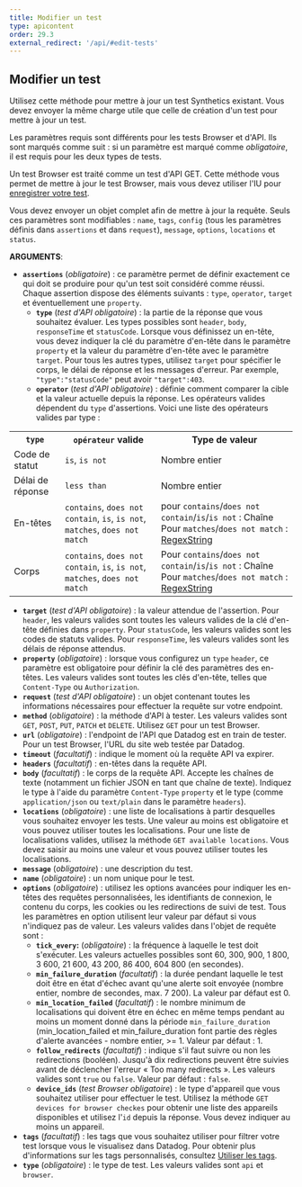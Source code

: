 ```yaml
---
title: Modifier un test
type: apicontent
order: 29.3
external_redirect: '/api/#edit-tests'
---
```

## Modifier un test

Utilisez cette méthode pour mettre à jour un test Synthetics existant. Vous devez envoyer la même charge utile que celle de création d'un test pour mettre à jour un test.

Les paramètres requis sont différents pour les tests Browser et d'API. Ils sont marqués comme suit : si un paramètre est marqué comme _obligatoire_, il est requis pour les deux types de tests.

Un test Browser est traité comme un test d'API GET. Cette méthode vous permet de mettre à jour le test Browser, mais vous devez utiliser l'IU pour [enregistrer votre test][1].

Vous devez envoyer un objet complet afin de mettre à jour la requête. Seuls ces paramètres sont modifiables : `name`, `tags`, `config` (tous les paramètres définis dans `assertions` et dans `request`), `message`, `options`, `locations` et `status`.

**ARGUMENTS**:

*   **`assertions`** (_obligatoire_) : ce paramètre permet de définir exactement ce qui doit se produire pour qu'un test soit considéré comme réussi. Chaque assertion dispose des éléments suivants : `type`, `operator`, `target` et éventuellement une `property`.
    *   **`type`** (_test d'API obligatoire_) : la partie de la réponse que vous souhaitez évaluer. Les types possibles sont `header`, `body`, `responseTime` et `statusCode`. Lorsque vous définissez un en-tête, vous devez indiquer la clé du paramètre d'en-tête dans le paramètre `property` et la valeur du paramètre d'en-tête avec le paramètre `target`. Pour tous les autres types, utilisez `target` pour spécifier le corps, le délai de réponse et les messages d'erreur. Par exemple, `"type":"statusCode"` peut avoir `"target":403`.
    *   **`operator`** (_test d'API obligatoire_) : définie comment comparer la cible et la valeur actuelle depuis la réponse. Les opérateurs valides dépendent du `type` d'assertions. Voici une liste des opérateurs valides par type :

<table>
 <tr>
    <th><code>type</code></th>
    <th><code>opérateur</code> valide</th>
    <th>Type de valeur</th>
  </tr>
  <tr>
    <td>Code de statut</td>
    <td><code>is</code>, <code>is not</code></td>
    <td>Nombre entier</td>
  </tr>
  <tr>
    <td>Délai de réponse</td>
    <td><code>less than</code></td>
    <td>Nombre entier</td>
  </tr>
  <tr>
    <td>En-têtes</td>
    <td><code>contains</code>, <code>does not contain</code>, <code>is</code>, <code>is not</code>, <code>matches</code>, <code>does not match</code></td>
    <td>pour <code>contains</code>/<code>does not contain</code>/<code>is</code>/<code>is not</code> : Chaîne Pour <code>matches</code>/<code>does not match</code> : <a href="https://docs.datadoghq.com/tagging/using_tags">RegexString</a></td>
  </tr>
  <tr>
    <td>Corps</td>
    <td><code>contains</code>, <code>does not contain</code>, <code>is</code>, <code>is not</code>, <code>matches</code>, <code>does not match</code></td>
    <td>Pour <code>contains</code>/<code>does not contain</code>/<code>is</code>/<code>is not</code> : Chaîne Pour <code>matches</code>/<code>does not match</code> : <a href="https://docs.datadoghq.com/tagging/using_tags">RegexString</a></td>
  </tr>
</table>

   *   **`target`** (_test d'API obligatoire_) : la valeur attendue de l'assertion. Pour `header`, les valeurs valides sont toutes les valeurs valides de la clé d'en-tête définies dans `property`. Pour `statusCode`, les valeurs valides sont les codes de statuts valides. Pour `responseTime`, les valeurs valides sont les délais de réponse attendus.
   *   **`property`** (_obligatoire_) : lorsque vous configurez un `type` `header`, ce paramètre est obligatoire pour définir la clé des paramètres des en-têtes. Les valeurs valides sont toutes les clés d'en-tête, telles que `Content-Type` ou `Authorization`.
*   **`request`** (_test d'API obligatoire_) : un objet contenant toutes les informations nécessaires pour effectuer la requête sur votre endpoint.
   *   **`method`** (_obligatoire_) : la méthode d'API à tester. Les valeurs valides sont `GET`, `POST`, `PUT`, `PATCH` et `DELETE`. Utilisez `GET` pour un test Browser.
   *   **`url`** (_obligatoire_) : l'endpoint de l'API que Datadog est en train de tester. Pour un test Browser, l'URL du site web testée par Datadog.
   *   **`timeout`** (_facultatif_) : indique le moment où la requête API va expirer.
   *   **`headers`** (_facultatif_) : en-têtes dans la requête API.
   *   **`body`** (_facultatif_) : le corps de la requête API. Accepte les chaînes de texte (notamment un fichier JSON en tant que chaîne de texte). Indiquez le type à l'aide du paramètre `Content-Type` `property` et le type (comme `application/json` ou `text/plain` dans le paramètre `headers`).
*   **`locations`** (_obligatoire_) : une liste de localisations à partir desquelles vous souhaitez envoyer les tests. Une valeur au moins est obligatoire et vous pouvez utiliser toutes les localisations. Pour une liste de localisations valides, utilisez la méthode `GET available locations`. Vous devez saisir au moins une valeur et vous pouvez utiliser toutes les localisations.
*   **`message`** (_obligatoire_) : une description du test.
*   **`name`** (_obligatoire_) : un nom unique pour le test.
*   **`options`** (_obligatoire_) : utilisez les options avancées pour indiquer les en-têtes des requêtes personnalisées, les identifiants de connexion, le contenu du corps, les cookies ou les redirections de suivi de test. Tous les paramètres en option utilisent leur valeur par défaut si vous n'indiquez pas de valeur. Les valeurs valides dans l'objet de requête sont :
    *  **`tick_every`:** (_obligatoire_) : la fréquence à laquelle le test doit s'exécuter. Les valeurs actuelles possibles sont 60, 300, 900, 1 800, 3 600, 21 600, 43 200, 86 400, 604 800 (en secondes).
    *  **`min_failure_duration`** (_facultatif_) : la durée pendant laquelle le test doit être en état d'échec avant qu'une alerte soit envoyée (nombre entier, nombre de secondes, max. 7 200). La valeur par défaut est 0.
    *  **`min_location_failed`** (_facultatif_) : le nombre minimum de localisations qui doivent être en échec en même temps pendant au moins un moment donné dans la période `min_failure_duration` (min_location_failed et min_failure_duration font partie des règles d'alerte avancées - nombre entier, >= 1. Valeur par défaut : 1.
    *  **`follow_redirects`** (_facultatif_) : indique s'il faut suivre ou non les redirections (booléen). Jusqu'à dix redirections peuvent être suivies avant de déclencher l'erreur « Too many redirects ». Les valeurs valides sont `true` ou `false`. Valeur par défaut : `false`.
    *  **`device_ids`** (_test Browser obligatoire_) : le type d'appareil que vous souhaitez utiliser pour effectuer le test. Utilisez la méthode `GET devices for browser checkes` pour obtenir une liste des appareils disponibles et utilisez l'`id` depuis la réponse. Vous devez indiquer au moins un appareil.
*   **`tags`** (_facultatif_) : les tags que vous souhaitez utiliser pour filtrer votre test lorsque vous le visualisez dans Datadog. Pour obtenir plus d'informations sur les tags personnalisés, consultez [Utiliser les tags][2].
*   **`type`** (_obligatoire_) : le type de test. Les valeurs valides sont `api` et `browser`.

[1]: /fr/synthetics/browser_tests/#record-test
[2]: /fr/tagging/using_tags